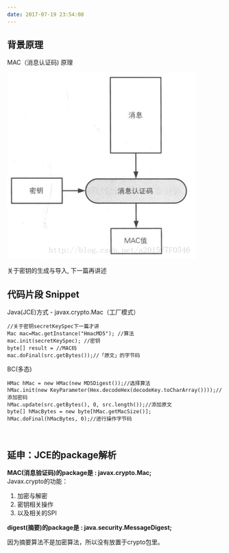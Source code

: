 ```yaml
---
date: 2017-07-19 23:54:08
---
```



## 背景原理

MAC（消息认证码) 原理

![消息认证码](https://raw.githubusercontent.com/caliburn1994/caliburn1994.github.io/master/images/20180227185209179.png)

关于密钥的生成与导入, 下一篇再讲述

## 代码片段 Snippet

Java(JCE)方式 - javax.crypto.Mac（工厂模式）

	//关于密钥secretKeySpec下一篇才讲
	Mac mac=Mac.getInstance("HmacMD5"); //算法
	mac.init(secretKeySpec); //密钥
	byte[] result = //MAC码
	mac.doFinal(src.getBytes());//「原文」的字节码

BC(多态)

    HMac hMac = new HMac(new MD5Digest());//选择算法
    hMac.init(new KeyParameter(Hex.decodeHex(decodeKey.toCharArray())));//添加密码
    hMac.update(src.getBytes(), 0, src.length());//添加原文
    byte[] hMacBytes = new byte[hMac.getMacSize()];
    hMac.doFinal(hMacBytes, 0);//进行操作字节码

<br>

## 延申：JCE的package解析

**MAC(消息验证码)的package是 :  javax.crypto.Mac;**  
Javax.crypto的功能： 

1. 加密与解密
2. 密钥相关操作
3. 以及相关的SPI   


**digest(摘要)的package是 : java.security.MessageDigest;**

因为摘要算法不是加密算法，所以没有放置于crypto包里。




